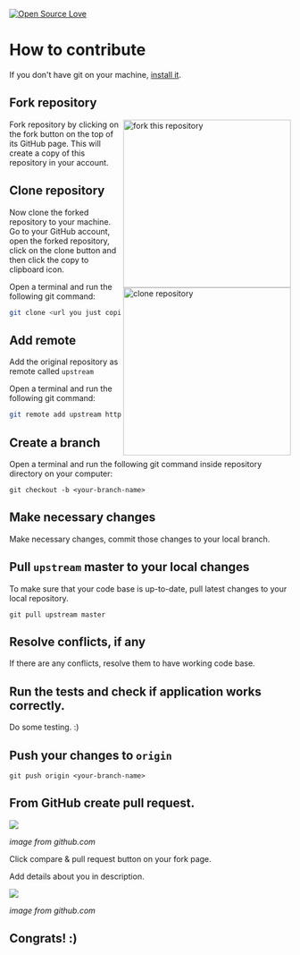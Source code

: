 [![Open Source Love](https://badges.frapsoft.com/os/v3/open-source.svg?v=103)](https://github.com/ellerbrock/open-source-badges/)

# How to contribute


If you don't have git on your machine, [install it]( https://help.github.com/articles/set-up-git/).


## Fork repository
<img align="right" width="300" src="https://i.imgur.com/v04I4nX.png" alt="fork this repository" />

Fork repository by clicking on the fork button on the top of its GitHub page. This will create a copy of this repository in your account.

## Clone repository
<img align="right" width="300" src="https://i.imgur.com/0rc1EWw.png" alt="clone repository" />

Now clone the forked repository to your machine. Go to your GitHub account, open the forked repository, click on the clone button and then click the copy to clipboard icon.


Open a terminal and run the following git command:

```bash
git clone <url you just copied>
```

## Add remote

Add the original repository as remote called `upstream`

Open a terminal and run the following git command:
```bash
git remote add upstream https://github.com/gorrion-io/summer-camp-2023.git
```

## Create a branch

Open a terminal and run the following git command inside repository directory on your computer:

```
git checkout -b <your-branch-name>
```

## Make necessary changes

Make necessary changes, commit those changes to your local branch.

## Pull `upstream` master to your local changes

To make sure that your code base is up-to-date, pull latest changes to your local repository.

```
git pull upstream master
```

## Resolve conflicts, if any

If there are any conflicts, resolve them to have working code base.

## Run the tests and check if application works correctly.

Do some testing. :)

## Push your changes to `origin`

```
git push origin <your-branch-name>
```

## From GitHub create pull request.

<img src="https://i.imgur.com/T4PbxFl.png" />

*image from github.com*

Click compare & pull request button on your fork page.

Add details about you in description.

<img src="https://i.imgur.com/GxOYMA2.png" />

*image from github.com*

## Congrats! :)
